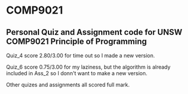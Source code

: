 # COMP9021
## Personal Quiz and Assignment code for UNSW COMP9021 Principle of Programming

Quiz_4 score 2.80/3.00 for time out so I made a new version.

Quiz_6 score 0.75/3.00 for my laziness, but the algorithm is already included in Ass_2 so I donn't want to make a new version.

Other quizes and assignments all scored full mark.
